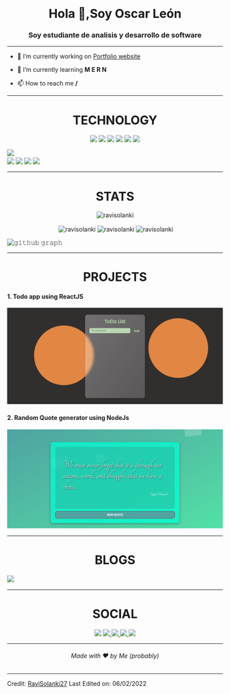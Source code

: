 <img src="" style="height: 100% , width:100%">
<h1 align="center">Hola 👋,Soy Oscar León</h1>
<h3 align="center">Soy estudiante de analisis y desarrollo de software</h3>

---

- 🔭 I’m currently working on [Portfolio website]()

- 🌱 I’m currently learning **M E R N**

- 📫 How to reach me **/**

---

<h1 align="center">TECHNOLOGY</h1>

<p align="center">
<img src="https://cdn.jsdelivr.net/gh/devicons/devicon@latest/icons/php/php-original.svg"
style="height:4rem; background-color:white"/>          
<img src="https://cdn.jsdelivr.net/gh/devicons/devicon@latest/icons/mysql/mysql-original-wordmark.svg"
style="height:4rem; background-color:white"/>
<img src="https://cdn.jsdelivr.net/gh/devicons/devicon/icons/html5/html5-original-wordmark.svg" style="height: 4rem"/>
<img src="https://cdn.jsdelivr.net/gh/devicons/devicon/icons/css3/css3-original-wordmark.svg" style="height: 4rem"/>
<img src="https://cdn.jsdelivr.net/gh/devicons/devicon/icons/javascript/javascript-plain.svg" style="height: 4rem"/>

<img src="https://cdn.jsdelivr.net/gh/devicons/devicon/icons/bootstrap/bootstrap-plain-wordmark.svg"  style="height: 4rem"/>

<img src="https://cdn.jsdelivr.net/gh/devicons/devicon@latest/icons/materializecss/materializecss-original.svg"
style="height: 4rem"/>       
<img src="https://cdn.jsdelivr.net/gh/devicons/devicon/icons/materialui/materialui-plain.svg" style="height: 4rem"/>
<img src="https://cdn.jsdelivr.net/gh/devicons/devicon/icons/git/git-plain.svg"
style="height: 4rem"/>
<img src="https://cdn.jsdelivr.net/gh/devicons/devicon/icons/github/github-original-wordmark.svg" style="height: 4rem; background-color:white"/>
<img src="https://cdn.jsdelivr.net/gh/devicons/devicon@latest/icons/laravel/laravel-original-wordmark.svg"
style="height: 4rem; background-color:white"/>
          
</p>

---

<h1 align="center">STATS</h1>

<p align="center"> <img src="https://komarev.com/ghpvc/?username=RaviSolanki27" alt="ravisolanki" /> </p>

<p align="center">&nbsp;<img align="center" src="https://github-readme-stats.vercel.app/api?username=ravisolanki27&theme=gotham&show_icons=true" alt="ravisolanki" />

<img align="center" src="http://github-readme-streak-stats.herokuapp.com?user=ravisolanki27&theme=gotham&hide_border=true&date_format=M%20j%5B%2C%20Y%5D" alt="ravisolanki" />
<img align="center" src="https://github-readme-stats.vercel.app/api/top-langs/?username=ravisolanki27&layout=default&theme=gotham&hide=html&hide_border=true&card_width=330" alt="ravisolanki" /></p>


![𝚐𝚒𝚝𝚑𝚞𝚋 𝚐𝚛𝚊𝚙𝚑](https://activity-graph.herokuapp.com/graph?username=ravisolanki27&theme=react-dark&hide_border=true&area=true)

---
<h1 align="center">PROJECTS</h1>

<h4>1. Todo app using ReactJS </h4>

<a href="https://ravisolanki27.github.io/React-Project/" target="blank"><img src="https://github.com/RaviSolanki27/RaviSolanki27/raw/master/todo.png" ></a>


<h4>2. Random Quote generator using NodeJs </h4>

<a href="https://ravisolanki27.github.io/Quote-Generator/" target="blank"><img src="https://github.com/RaviSolanki27/RaviSolanki27/raw/master/qoutegenerator.png" ></a>

---

<h1 align="center">BLOGS</h1>
<a href="https://www.linkedin.com/pulse/what-5-things-you-must-do-your-first-paycheck-raviraj-solanki/" target="blank">
<img src="https://media-exp1.licdn.com/dms/image/C4D12AQHVBf5FWRnp0w/article-cover_image-shrink_720_1280/0/1638538607562?e=1649289600&v=beta&t=nsF1Hf0YkmXip-kGt031yqNAHaOD3TkuNSl4hVwF52c" ></a>


---

<h1 align="center">SOCIAL</h1>

<div align="center">
<a href="https://www.linkedin.com/in/ravirajsolanki27/" target="blank"><img src="https://cdn.jsdelivr.net/gh/devicons/devicon/icons/linkedin/linkedin-original.svg" style="height: 3rem"/></a>
<a href="https://twitter.com/Ravirajsolanki_" target="blank"><img src="https://cdn.jsdelivr.net/gh/devicons/devicon/icons/twitter/twitter-original.svg" style="height: 3rem"/>
</a>

<a href="https://codepen.io/ravisolanki27" target="blank">
<img src="https://cdn.jsdelivr.net/gh/devicons/devicon/icons/codepen/codepen-plain.svg" style="height: 3rem; background-color:white"/>
</a>

<a href="https://www.instagram.com/ravi_27.01" target="blank">
<img src="https://img.icons8.com/fluency/48/000000/instagram-new.png/" style="height:3rem">
</a>

<a href="https://www.youtube.com/channel/UCpBGxQbi-wahJ7wRaG80E6w" target="blank">
<img src="https://img.icons8.com/color/48/000000/youtube-play.png" style="height: 3rem"/>
</a>

</div>

---
<h6 align="center">Made with ❤️ by Me (probably)</h6>

---


Credit: [RaviSolanki27](https://github.com/RaviSolanki27)
Last Edited on: 06/02/2022

